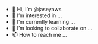 - 👋 Hi, I’m @jaseyaws
- 👀 I’m interested in ...
- 🌱 I’m currently learning ...
- 💞️ I’m looking to collaborate on ...
- 📫 How to reach me ...

<!---
jaseyaws/jaseyaws is a ✨ special ✨ repository because its `README.md` (this file) appears on your GitHub profile.
You can click the Preview link to take a look at your changes.
--->
